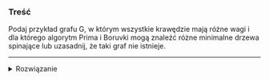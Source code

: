 ### Treść
Podaj przykład grafu G, w którym wszystkie krawędzie mają różne wagi i dla którego algorytm Prima i Boruvki mogą znaleźć różne minimalne drzewa spinające lub uzasadnij, że taki graf nie istnieje.

------
<details><summary>Rozwiązanie</summary>
<p>
